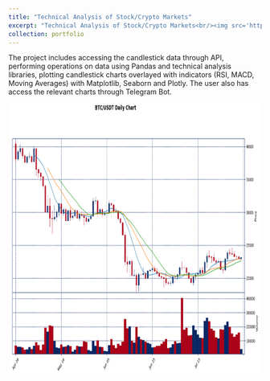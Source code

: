 ```yaml
---
title: "Technical Analysis of Stock/Crypto Markets"
excerpt: "Technical Analysis of Stock/Crypto Markets<br/><img src='https://github.com/Kemalakin/kemalakin.github.io/blob/master/images/technical-analysis/btc-daily.png?raw=true' width='350'><br/>"
collection: portfolio
---
```


The project includes accessing the candlestick data through API, performing operations on data using Pandas and technical analysis libraries, plotting candlestick charts overlayed with indicators (RSI, MACD, Moving Averages) with Matplotlib, Seaborn and Plotly. The user also has access the relevant charts through Telegram Bot.

<p align="center">
  <img src="https://github.com/Kemalakin/kemalakin.github.io/blob/master/images/technical-analysis/btc-daily.png?raw=true" alt="BTC/USDT Daily Chart" width="99%" height="540">    
</p>

